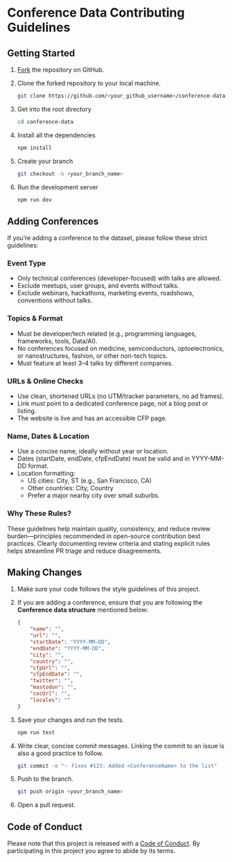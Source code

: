 # Conference Data Contributing Guidelines

## Getting Started

1. [Fork](https://github.com/tech-conferences/conference-data/fork) the repository on GitHub.
2. Clone the forked repository to your local machine.

    ```sh
    git clone https://github.com/<your_github_username>/conference-data.git
    ```

3. Get into the root directory

    ```sh
    cd conference-data
    ```

4. Install all the dependencies

    ```sh
    npm install
    ```

5. Create your branch

    ```sh
    git checkout -b <your_branch_name>
    ```

6. Run the development server

    ```sh
    npm run dev
    ```

## Adding Conferences

If you’re adding a conference to the dataset, please follow these strict guidelines:

### Event Type

-   Only technical conferences (developer-focused) with talks are allowed.
-   Exclude meetups, user groups, and events without talks.
-   Exclude webinars, hackathons, marketing events, roadshows, conventions without talks.

### Topics & Format

-   Must be developer/tech related (e.g., programming languages, frameworks, tools, Data/AI).
-   No conferences focused on medicine, semiconductors, optoelectronics, or nanostructures, fashion, or other non-tech topics.
-   Must feature at least 3–4 talks by different companies.

### URLs & Online Checks

-   Use clean, shortened URLs (no UTM/tracker parameters, no ad frames).
-   Link must point to a dedicated conference page, not a blog post or listing.
-   The website is live and has an accessible CFP page.

### Name, Dates & Location

-   Use a concise name, ideally without year or location.
-   Dates (startDate, endDate, cfpEndDate) must be valid and in YYYY-MM-DD format.
-   Location formatting:
    -   US cities: City, ST (e.g., San Francisco, CA)
    -   Other countries: City, Country
    -   Prefer a major nearby city over small suburbs.

### Why These Rules?

These guidelines help maintain quality, consistency, and reduce review burden—principles recommended in open-source contribution best practices.
Clearly documenting review criteria and stating explicit rules helps streamline PR triage and reduce disagreements.

## Making Changes

1.  Make sure your code follows the style guidelines of this project.
2.  If you are adding a conference, ensure that you are following the **Conference data structure** mentioned below:

    ```json
    {
        "name": "",
        "url": "",
        "startDate": "YYYY-MM-DD",
        "endDate": "YYYY-MM-DD",
        "city": "",
        "country": "",
        "cfpUrl": "",
        "cfpEndDate": "",
        "twitter": "",
        "mastodon": "",
        "cocUrl": "",
        "locales": ""
    }
    ```

3.  Save your changes and run the tests.

    ```bash
    npm run test
    ```

4.  Write clear, concise commit messages. Linking the commit to an issue is also a good practice to follow.

    ```bash
    git commit -m "✨ Fixes #123: Added <ConferenceName> to the list"
    ```

5.  Push to the branch.

    ```bash
    git push origin <your_branch_name>
    ```

6.  Open a pull request.

## Code of Conduct

Please note that this project is released with a [Code of Conduct](CODE_OF_CONDUCT.md). By participating in this project you agree to abide by its terms.
